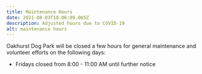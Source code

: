 ```yaml
---
title: Maintenance Hours
date: 2021-08-03T18:06:09.065Z
description: Adjusted hours due to COVID-19
alt: maintenance hours
---
```

Oakhurst Dog Park will be closed a few hours for general maintenance and volunteer efforts on the following days:

* Fridays closed from 8:00 - 11:00 AM until further notice